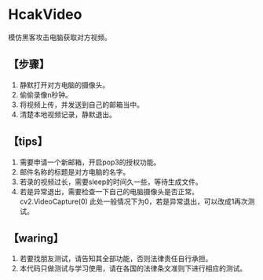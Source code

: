 # HcakVideo
模仿黑客攻击电脑获取对方视频。
## 【步骤】
1. 静默打开对方电脑的摄像头。
2. 偷偷录像n秒钟。
3. 将视频上传，并发送到自己的邮箱当中。
4. 清楚本地视频记录，静默退出。
## 【tips】
1. 需要申请一个新邮箱，开启pop3的授权功能。 
2. 邮件名称的标题是对方电脑的名字。 
3. 若录的视频过长，需要sleep的时间久一些，等待生成文件。 
4. 若是异常退出，需要检查一下自己的电脑摄像头是否正常。cv2.VideoCapture(0) 此处一般情况下为0，若是异常退出，可以改成1再次测试。

## 【waring】
1. 若要找朋友测试，请告知其全部功能，否则法律责任自行承担。
2. 本代码只做测试与学习使用，请在各国的法律条文准则下进行相应的测试。
